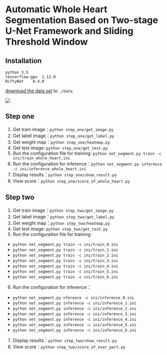 # Automatic Whole Heart Segmentation Based on Two-stage U-Net Framework and Sliding Threshold Window
## Installation
```
python 3.5
tensorflow-gpu	1.12.0
NiftyNet	0.4.0
```
[download the data set](http://www.sdspeople.fudan.edu.cn/zhuangxiahai/0/mmwhs17/data1.html) to ``` ./data ```

![](https://github.com/liut969/Whole-Heart-Segmentation/blob/master/data/temp/result.gif?raw=true)

## Step one
1. Get train image：```python step_one/get_image.py```  
2. Get label image：```python step_one/get_label.py```  
3. Get weight map：```python step_one/heatmap.py```
4. Get test image: ```python step_one/get_test.py``` 
5. Run the configuration file for training: ```python net_segment.py train -c ini/train_whole_heart.ini```
6. Run the configuration for inference：```python net_segment.py inference -c ini/inference_whole_heart.ini```
7. Display results：```python step_one/show_result.py```
8. View score：```python step_one/score_of_whole_heart.py```  
## Step two
1. Get train image：```python step_two/get_image.py```  
2. Get label image：```python step_two/get_label.py```  
3. Get weight map：```python step_two/heatmap,py```
4. Get test image: ```python step_two/get_test.py``` 
5. Run the configuration file for training:
- ```python net_segment.py train -c ini/train_0.ini```
- ```python net_segment.py train -c ini/train_1.ini```
- ```python net_segment.py train -c ini/train_2.ini```
- ```python net_segment.py train -c ini/train_3.ini```
- ```python net_segment.py train -c ini/train_4.ini```
- ```python net_segment.py train -c ini/train_5.ini```
- ```python net_segment.py train -c ini/train_6.ini```
6. Run the configuration for inference：
- ```python net_segment.py nference -c ini/inference_0.ini```
- ```python net_segment.py inference -c ini/inference_1.ini```
- ```python net_segment.py inference -c ini/inference_2.ini```
- ```python net_segment.py inference -c ini/inference_3.ini```
- ```python net_segment.py inference -c ini/inference_4.ini```
- ```python net_segment.py inference -c ini/inference_5.ini```
- ```python net_segment.py inference -c ini/inference_6.ini```
7. Display results：```python step_two/show_result.py```
8. View score：```python step_two/score_of_ever_part.py```  
